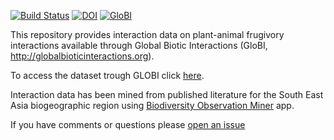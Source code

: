 [![Build Status](https://travis-ci.org/globalbioticinteractions/template-dataset.svg)](https://travis-ci.org/globalbioticinteractions/template-dataset) [![DOI](https://zenodo.org/badge/26293374.svg)](https://zenodo.org/badge/latestdoi/26293374) [![GloBI](http://api.globalbioticinteractions.org/interaction.svg?accordingTo=globi:globalbioticinteractions/template-dataset)](http://globalbioticinteractions.org/?accordingTo=globi:globalbioticinteractions/template-dataset) 

This repository provides interaction data on plant-animal frugivory interactions available through Global Biotic Interactions (GloBI, http://globalbioticinteractions.org).

To access the dataset trough GLOBI click [here](https://www.globalbioticinteractions.org/?accordingTo=globi%3Afgabriel1891%2FPlant-Frugivore-Interactions-SouthEastAsia&interactionType=interactsWith).

Interaction data has been mined from published literature for the South East Asia biogeographic region using [Biodiversity Observation Miner](https://github.com/fgabriel1891/BiodiversityObservationsMiner) app. 

If you have comments or questions please [open an issue](https://github.com/fgabriel1891/Plant-Frugivore-Interactions-SouthEastAsia/issues/new)
